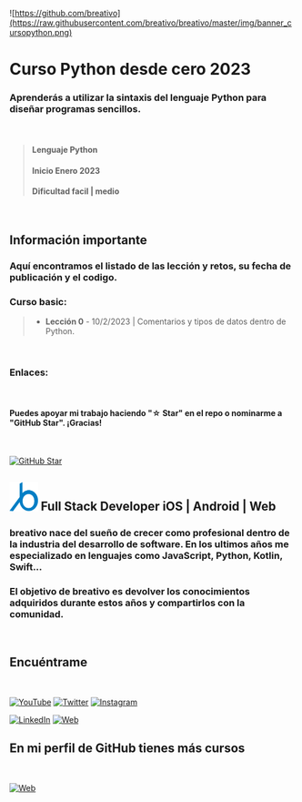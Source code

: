 ![https://github.com/breativo](https://raw.githubusercontent.com/breativo/breativo/master/img/banner_cursopython.png)

# Curso Python desde cero 2023

### Aprenderás a utilizar la sintaxis del lenguaje Python para diseñar programas sencillos.
</br>

> #### Lenguaje Python
> #### Inicio Enero 2023
> #### Dificultad facil | medio

</br>

## Información importante 


### Aquí encontramos el listado de las lección y retos, su fecha de publicación y el codigo.

### **Curso basic**:

>* **Lección 0** - 10/2/2023  | Comentarios y tipos de datos dentro de Python.
</br>

### **Enlaces**:
</br>

#### Puedes apoyar mi trabajo haciendo "☆ Star" en el repo o nominarme a "GitHub Star". ¡Gracias!


</br>

[![GitHub Star](https://img.shields.io/badge/GitHub-Nominar_a_star-yellow?style=for-the-badge&logo=github&logoColor=white&labelColor=101010)](https://stars.github.com/nominate/)


## <img src="img/logo_breativo_azul.png " width="50px" alt="logo_breativo"> **Full Stack Developer iOS | Android | Web**

### breativo nace del sueño de crecer como profesional dentro de la industria del desarrollo de software. En los ultimos años me especializado en lenguajes como JavaScript, Python, Kotlin, Swift...

### El objetivo de breativo es devolver los conocimientos adquiridos durante estos años y compartirlos con la comunidad.

</br>

## Encuéntrame
</br>

[![YouTube](https://img.shields.io/badge/YouTube-breativo-FF0000?style=for-the-badge&logo=youtube&logoColor=white&labelColor=101010)](https://www.youtube.com/channel/UC257J3j4W8gJFbuPJJxTs9w) 
[![Twitter](https://img.shields.io/badge/Twitter-@breativo-1DA1F2?style=for-the-badge&logo=twitter&logoColor=white&labelColor=101010)](https://twitter.com/breativo)
[![Instagram](https://img.shields.io/badge/Instagram-@breativo-E4405F?style=for-the-badge&logo=instagram&logoColor=white&labelColor=101010)](https://www.instagram.com/breativo/)

[![LinkedIn](https://img.shields.io/badge/LinkedIn-breativo-0077B5?style=for-the-badge&logo=linkedin&logoColor=white&labelColor=101010)](https://www.linkedin.com/in/breativo/)
[![Web](https://img.shields.io/badge/Web-breativo.com-1e8612?style=for-the-badge&logo=dev.to&logoColor=white&labelColor=101010)](https://breativo.com)

## En mi perfil de GitHub tienes más cursos
</br>

[![Web](https://img.shields.io/badge/GitHub-MoureDev-14a1f0?style=for-the-badge&logo=github&logoColor=white&labelColor=101010)](https://github.com/breativo)